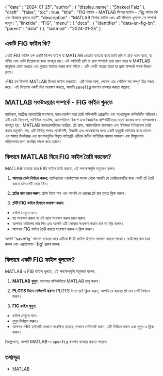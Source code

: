 {
  "date" : "2024-01-25",
  "author" : {
    "display_name" : "Shakeel Faiz"
},
  "draft" : "false",
  "toc" : true,
  "title" : "FIG ফাইল - MATLAB ফিগার ফাইল - .fig ফাইল কি এবং কিভাবে খুলতে হয়?",
  "description" : "MATLAB ফিগার ফাইল এবং এটি কীভাবে খুলবেন সে সম্পর্কে জানুন।",
  "linktitle" : "FIG",
  "menu" : {
    "docs" : {
      "identifier" : "data-en-fig-bn",
      "parent" : "data"
}
},
  "lastmod" : "2024-01-25"
}

## একটি FIG ফাইল কি?

একটি FIG ফাইল হল একটি বিশেষ ফাইল যা MATLAB প্রোগ্রাম ব্যবহার করে তৈরি ছবি বা গ্রাফ ধারণ করে, যা গণিত এবং ডেটা বিশ্লেষণের জন্য ব্যবহৃত হয়। এই ফাইলটি ছবি বা গ্রাফ সম্পর্কে তথ্য ধারণ করে যা MATLAB মানুষকে ডেটা দেখতে এবং বুঝতে সাহায্য করার জন্য আঁকে। এটি একটি পাত্রের মতো যা গ্রাফ সম্পর্কে সমস্ত বিবরণ রাখে।

.FIG হল ডিফল্ট MATLAB ফিগার ফাইল ফরম্যাট। এটি সমস্ত অক্ষ, লেবেল এবং সেটিংস সহ সম্পূর্ণ চিত্র সঞ্চয় করে। এই বিন্যাসে একটি চিত্র সংরক্ষণ করতে, আপনি `savefig` ফাংশন ব্যবহার করতে পারেন:

## MATLAB সফটওয়্যার সম্পর্কে - FIG ফাইল খুলতে

ম্যাটল্যাব, ম্যাট্রিক্স ল্যাবরেটরি সংক্ষেপে, ম্যাথওয়ার্কস দ্বারা তৈরি শক্তিশালী প্রোগ্রামিং এবং সংখ্যাসূচক কম্পিউটিং পরিবেশ। এটি ডেটা বিশ্লেষণ, গাণিতিক মডেলিং, অ্যালগরিদম বিকাশ এবং বৈজ্ঞানিক কম্পিউটিংয়ের মতো কাজের জন্য ব্যাপকভাবে ব্যবহৃত হয়। MATLAB ব্যবহারকারীদের ম্যাট্রিক্স, প্লট গ্রাফ, অ্যালগরিদম বাস্তবায়ন এবং ইউজার ইন্টারফেস তৈরি করার অনুমতি দেয়, এটি বিভিন্ন শাখায় প্রকৌশলী, বিজ্ঞানী এবং গবেষকদের জন্য একটি বহুমুখী হাতিয়ার করে তোলে। এর স্বজ্ঞাত সিনট্যাক্স এবং ফাংশনগুলির বিস্তৃত লাইব্রেরি এটিকে জটিল গাণিতিক সমস্যা সমাধান এবং সিমুলেশন পরিচালনার জন্য জনপ্রিয় পছন্দ করে তোলে।

## কিভাবে MATLAB দিয়ে FIG ফাইল তৈরি করবেন?

MATLAB ব্যবহার করে FIG ফাইল তৈরি করতে, এই পদক্ষেপগুলি অনুসরণ করুন:

1.  **আপনার ডেটা নির্বাচন করুন:** ম্যাটল্যাবের ওয়ার্কস্পেস ফলক থেকে আপনি যে ভেরিয়েবলটির জন্য একটি প্লট তৈরি করতে চান সেটি বেছে নিন।
    
2.  **প্লটের ধরন চয়ন করুন:** প্লটস ট্যাবে যান এবং আপনি যে ধরনের প্লট চান তাতে ক্লিক করুন।
    
3.  **প্লটটি FIG ফাইল হিসাবে সংরক্ষণ করুন:**
    
- ফাইল মেনুতে যান।
- হয় সংরক্ষণ করুন বা এই রূপে সংরক্ষণ করুন চয়ন করুন৷
- আপনার ফাইলের নাম দিন এবং আপনি এটি কোথায় সংরক্ষণ করতে চান তা স্থির করুন।
- আপনার FIG ফাইল তৈরি করতে সংরক্ষণ করুন এ ক্লিক করুন।

আপনি 'savefig' ফাংশন ব্যবহার করে এটিকে FIG ফাইল হিসাবে সংরক্ষণ করতে পারেন। ফাইলের নাম চয়ন করুন এবং এক্সটেনশন '.fig' প্রদান করুন:

## কিভাবে একটি FIG ফাইল খুলবেন?

MATLAB এ FIG ফাইল খুলতে, এই পদক্ষেপগুলি অনুসরণ করুন:

1.  **MATLAB খুলুন:** আপনার কম্পিউটারে MATLAB চালু করুন।
    
2.  **PLOTS ট্যাবে নেভিগেট করুন:** PLOTS ট্যাবে প্লটে ক্লিক করুন, আপনি যে ধরনের প্লট চান সেটি নির্বাচন করুন।
    
3.  **FIG ফাইল খুলুন:**
    
- ফাইল মেনুতে যান।
- খুলুন নির্বাচন করুন।
- আপনার FIG ফাইলটি যেখানে সংরক্ষিত হয়েছে সেখানে নেভিগেট করুন, এটি নির্বাচন করুন এবং খুলুন এ ক্লিক করুন।

বিকল্পভাবে, আপনি MATLAB-এ `openfig` ফাংশন ব্যবহার করতে পারেন:

## তথ্যসূত্র
* [MATLAB](https://en.wikipedia.org/wiki/MATLAB)


